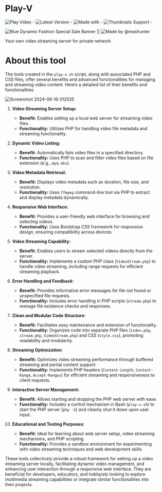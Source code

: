 # Play-V

![Play Video ](https://img.shields.io/badge/Play%20Video%20-blueviolet?style=plastic) -
![Latest Version ](https://img.shields.io/badge/Latest%20Version%20-brightgreen?style=flat) -
![Made with](https://img.shields.io/badge/Made%20with-bash-%23000000?style=flat-square&logo=bash&logoColor=white&labelColor=%23ffff00) -
![Thumbnails Support ](https://img.shields.io/badge/Thumbnails%20Support%20-blue?style=flat) -

![Blue Dynamic Fashion Special Sale Banner](https://github.com/mashunterbd/Play-v/assets/108648096/9f2ce63a-0c5a-42b9-a52f-a35caa74c6bf) || ![Made by @mashunter](https://img.shields.io/badge/Made%20by%20%40mashunter-pink?style=flat-square)

Your own video streaming server for private network 

# About this tool 
The tools created in the `play-v.sh` script, along with associated PHP and CSS files, offer several benefits and advanced functionalities for managing and streaming video content. Here’s a detailed list of their benefits and functionalities:

![Screenshot 2024-06-16 012535](https://github.com/mashunterbd/Play-v/assets/108648096/5a63ba63-511f-42d5-b250-2b3044750a3f)


1. **Video Streaming Server Setup:**
   - **Benefit:** Enables setting up a local web server for streaming video files.
   - **Functionality:** Utilizes PHP for handling video file metadata and streaming functionality.

2. **Dynamic Video Listing:**
   - **Benefit:** Automatically lists video files in a specified directory.
   - **Functionality:** Uses PHP to scan and filter video files based on file extension (e.g., `mp4`, `mkv`).

3. **Video Metadata Retrieval:**
   - **Benefit:** Displays video metadata such as duration, file size, and resolution.
   - **Functionality:** Uses `ffmpeg` command-line tool via PHP to extract and display metadata dynamically.

4. **Responsive Web Interface:**
   - **Benefit:** Provides a user-friendly web interface for browsing and selecting videos.
   - **Functionality:** Uses Bootstrap CSS framework for responsive design, ensuring compatibility across devices.

5. **Video Streaming Capability:**
   - **Benefit:** Enables users to stream selected videos directly from the server.
   - **Functionality:** Implements a custom PHP class (`VideoStream.php`) to handle video streaming, including range requests for efficient streaming playback.

6. **Error Handling and Feedback:**
   - **Benefit:** Provides informative error messages for file not found or unspecified file requests.
   - **Functionality:** Includes error handling in PHP scripts (`stream.php`) to manage file existence checks and responses.

7. **Clean and Modular Code Structure:**
   - **Benefit:** Facilitates easy maintenance and extension of functionality.
   - **Functionality:** Organizes code into separate PHP files (`index.php`, `stream.php`, `VideoStream.php`) and CSS (`style.css`), promoting readability and modularity.

8. **Streaming Optimization:**
   - **Benefit:** Optimizes video streaming performance through buffered streaming and partial content support.
   - **Functionality:** Implements PHP headers (`Content-Length`, `Content-Range`, `Accept-Ranges`) for efficient streaming and responsiveness to client requests.

9. **Interactive Server Management:**
   - **Benefit:** Allows starting and stopping the PHP web server with ease.
   - **Functionality:** Includes a control mechanism in Bash (`play-v.sh`) to start the PHP server (`php -S`) and cleanly shut it down upon user input.

10. **Educational and Testing Purposes:**
    - **Benefit:** Ideal for learning about web server setup, video streaming mechanisms, and PHP scripting.
    - **Functionality:** Provides a sandbox environment for experimenting with video streaming techniques and web development skills.

These tools collectively provide a robust framework for setting up a video streaming server locally, facilitating dynamic video management, and enhancing user interaction through a responsive web interface. They are beneficial for developers, educators, and hobbyists looking to explore multimedia streaming capabilities or integrate similar functionalities into their projects.
